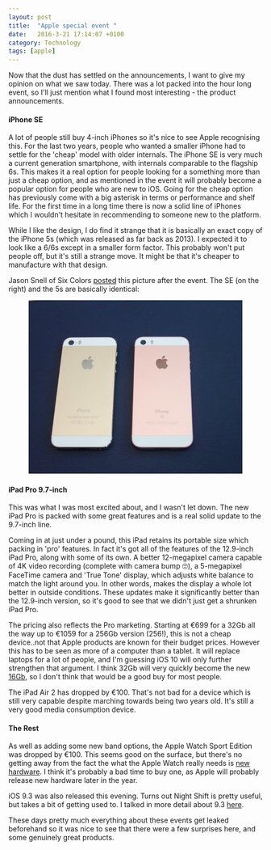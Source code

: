 ```yaml
---
layout: post
title:  "Apple special event "
date:   2016-3-21 17:14:07 +0100
category: Technology
tags: [apple]
---
```


Now that the dust has settled on the announcements, I want to give my opinion on what we saw today. There was a lot packed into the hour long event, so I'll just mention what I found most interesting - the product announcements. 


#### iPhone SE

A lot of people still buy 4-inch iPhones so it's nice to see Apple recognising this. For the last two years, people who wanted a smaller iPhone had to settle for the 'cheap' model with older internals. The iPhone SE is very much a current generation smartphone, with internals comparable to the flagship 6s. This makes it a real option for people looking for a something more than just a cheap option, and as mentioned in the event it will probably become a popular option for people who are new to iOS. Going for the cheap option has previously come with a big asterisk in terms or performance and shelf life. For the first time in a long time there is now a solid line of iPhones which I wouldn't hesitate in recommending to someone new to the platform. 

While I like the design, I do find it strange that it is basically an exact copy of the iPhone 5s (which was released as far back as 2013). I expected it to look like a 6/6s except in a smaller form factor. This probably won't put people off, but it's still a strange move. It might be that it's cheaper to manufacture with that design. 

Jason Snell of Six Colors [posted][jsnellse] this picture after the event. The SE (on the right) and the 5s are basically identical:

<figure>
<img src="/images/2016/3/iphone5se.png" alt="iPhone 5se?" />
</figure>


#### iPad Pro 9.7-inch

This was what I was most excited about, and I wasn't let down. The new iPad Pro is packed with some great features and is a real solid update to the 9.7-inch line. 

Coming in at just under a pound, this iPad retains its portable size which packing in 'pro' features. In fact it's got all of the features of the 12.9-inch iPad Pro, along with some of its own. A better 12-megapixel camera capable of 4K video recording (complete with camera bump 🙄), a 5-megapixel FaceTime camera and 'True Tone' display, which adjusts white balance to match the light around you. In other words, makes the display a whole lot better in outside conditions. These updates make it significantly better than the 12.9-inch version, so it's good to see that we didn't just get a shrunken iPad Pro. 

The pricing also reflects the Pro marketing. Starting at €699 for a 32Gb all the way up to €1059 for a 256Gb version (256!), this is not a cheap device..not that Apple products are known for their budget prices. However this has to be seen as more of a computer than a tablet. It will replace laptops for a lot of people, and I'm guessing iOS 10 will only further strengthen that argument. I think 32Gb will very quickly become the new [16Gb][underscore16], so I don't think that would be a good buy for most people. 

The iPad Air 2 has dropped by €100. That's not bad for a device which is still very capable despite marching towards being two years old. It's still a very good media consumption device. 

#### The Rest

As well as adding some new band options, the Apple Watch Sport Edition was dropped by €100. This seems good on the surface, but there's no getting away from the fact the what the Apple Watch really needs is [new hardware][slowwatch]. I think it's probably a bad time to buy one, as Apple will probably release new hardware later in the year. 

iOS 9.3 was also released this evening. Turns out Night Shift is pretty useful, but takes a bit of getting used to. I talked in more detail about 9.3 [here][ios93]. 

These days pretty much everything about these events get leaked beforehand so it was nice to see that there were a few surprises here, and some genuinely great products. 




[jsnellse]:https://twitter.com/jsnell/status/712047903154577408
[underscore16]:https://david-smith.org/blog/2015/09/10/16gb-is-a-bad-user-experience/
[slowwatch]:https://sixcolors.com/post/2016/02/why-slowness-is-killing-the-apple-watch/
[ios93]:http://www.colm.io/2016/01/15/ios-9-3
